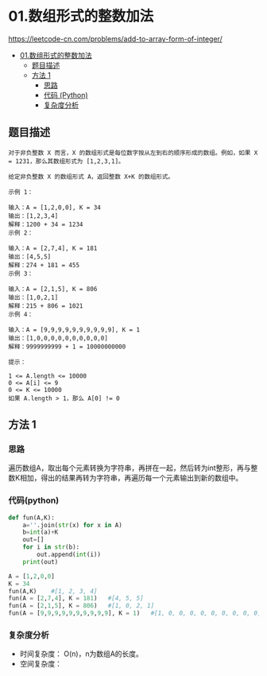 # 01.数组形式的整数加法

https://leetcode-cn.com/problems/add-to-array-form-of-integer/

- [01.数组形式的整数加法](#01数组形式的整数加法)
  - [题目描述](#题目描述)
  - [方法 1](#方法-1)
    - [思路](#思路)
    - [代码 (Python)](#代码-Python)
    - [复杂度分析](#复杂度分析)

## 题目描述
```
对于非负整数 X 而言，X 的数组形式是每位数字按从左到右的顺序形成的数组。例如，如果 X = 1231，那么其数组形式为 [1,2,3,1]。

给定非负整数 X 的数组形式 A，返回整数 X+K 的数组形式。

示例 1：

输入：A = [1,2,0,0], K = 34
输出：[1,2,3,4]
解释：1200 + 34 = 1234
示例 2：

输入：A = [2,7,4], K = 181
输出：[4,5,5]
解释：274 + 181 = 455
示例 3：

输入：A = [2,1,5], K = 806
输出：[1,0,2,1]
解释：215 + 806 = 1021
示例 4：

输入：A = [9,9,9,9,9,9,9,9,9,9], K = 1
输出：[1,0,0,0,0,0,0,0,0,0,0]
解释：9999999999 + 1 = 10000000000
 
提示：

1 <= A.length <= 10000
0 <= A[i] <= 9
0 <= K <= 10000
如果 A.length > 1，那么 A[0] != 0
```

## 方法 1

### 思路
遍历数组A，取出每个元素转换为字符串，再拼在一起，然后转为int整形，再与整数K相加，得出的结果再转为字符串，再遍历每一个元素输出到新的数组中。


### 代码(python)
```python
def fun(A,K):
    a=''.join(str(x) for x in A)
    b=int(a)+K
    out=[]
    for i in str(b):
        out.append(int(i))
    print(out)

A = [1,2,0,0]
K = 34
fun(A,K)    #[1, 2, 3, 4]
fun(A = [2,7,4], K = 181)   #[4, 5, 5]
fun(A = [2,1,5], K = 806)   #[1, 0, 2, 1]
fun(A = [9,9,9,9,9,9,9,9,9,9], K = 1)   #[1, 0, 0, 0, 0, 0, 0, 0, 0, 0, 0]
```

### 复杂度分析
- 时间复杂度： O(n)，n为数组A的长度。
- 空间复杂度：



